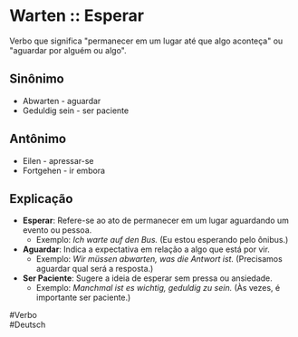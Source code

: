 # Warten :: Esperar
<!--SR:!2024-11-08,4,270-->
Verbo que significa "permanecer em um lugar até que algo aconteça" ou "aguardar por alguém ou algo".

## Sinônimo
- Abwarten - aguardar  
- Geduldig sein - ser paciente  

## Antônimo
- Eilen - apressar-se  
- Fortgehen - ir embora  

## Explicação
- **Esperar**: Refere-se ao ato de permanecer em um lugar aguardando um evento ou pessoa.
  - Exemplo: *Ich warte auf den Bus.* (Eu estou esperando pelo ônibus.)
- **Aguardar**: Indica a expectativa em relação a algo que está por vir.
  - Exemplo: *Wir müssen abwarten, was die Antwort ist.* (Precisamos aguardar qual será a resposta.)
- **Ser Paciente**: Sugere a ideia de esperar sem pressa ou ansiedade.
  - Exemplo: *Manchmal ist es wichtig, geduldig zu sein.* (Às vezes, é importante ser paciente.)

#Verbo  
#Deutsch
